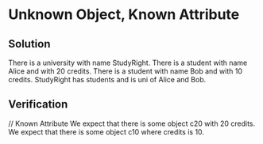 # Unknown Object, Known Attribute

## Solution

There is a university with name StudyRight.
There is a student with name Alice and with 20 credits.
There is a student with name Bob and with 10 credits.
StudyRight has students and is uni of Alice and Bob.

## Verification

// Known Attribute
We expect that there is some object c20 with 20 credits.
We expect that there is some object c10 where credits is 10.

